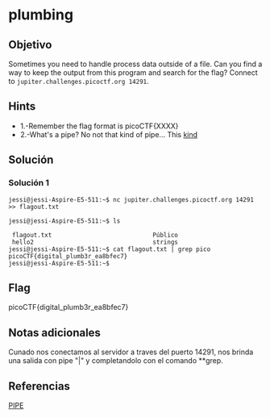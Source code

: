 # plumbing

## Objetivo

Sometimes you need to handle process data outside of a file. Can you find a way to keep the output from this program and search for the flag? Connect to `jupiter.challenges.picoctf.org 14291`.

## Hints

* 1.-Remember the flag format is picoCTF{XXXX}
* 2.-What's a pipe? No not that kind of pipe... This [kind](http://www.linfo.org/pipes.html)

## Solución

### Solución 1
```
jessi@jessi-Aspire-E5-511:~$ nc jupiter.challenges.picoctf.org 14291 >> flagout.txt

jessi@jessi-Aspire-E5-511:~$ ls

 flagout.txt                            Público
 hello2                                 strings
jessi@jessi-Aspire-E5-511:~$ cat flagout.txt | grep pico
picoCTF{digital_plumb3r_ea8bfec7}
jessi@jessi-Aspire-E5-511:~$ 

```
## Flag

picoCTF{digital_plumb3r_ea8bfec7}

## Notas adicionales

Cunado nos  conectamos al servidor a traves del puerto 14291, nos brinda una salida con  pipe "|" y  completandolo con el comando **grep.

## Referencias

[PIPE](http://www.linfo.org/pipes.html)
